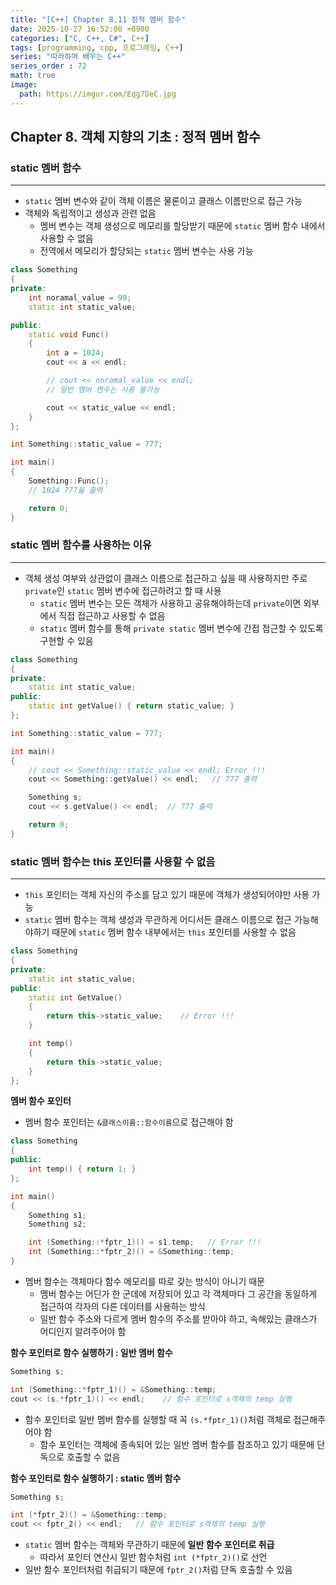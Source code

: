 ```yaml
---
title: "[C++] Chapter 8.11 정적 멤버 함수"
date: 2025-10-27 16:52:00 +0900
categories: ["C, C++, C#", C++]
tags: [programming, cpp, 프로그래밍, C++]
series: "따라하며 배우는 C++"
series_order : 72
math: true
image:
  path: https://imgur.com/Eqg7DeC.jpg
---
```


## Chapter 8. 객체 지향의 기초 : 정적 멤버 함수

### static 멤버 함수

---

- `static` 멤버 변수와 같이 객체 이름은 물론이고 클래스 이름만으로 접근 가능
- 객체와 독립적이고 생성과 관련 없음
  - 멤버 변수는 객체 생성으로 메모리를 할당받기 때문에 `static` 멤버 함수 내에서 사용할 수 없음
  - 전역에서 메모리가 할당되는 `static` 멤버 변수는 사용 가능

```cpp
class Something
{
private:
    int noramal_value = 99;
    static int static_value;

public:
    static void Func()
    {
        int a = 1024;
        cout << a << endl;

        // cout << noramal_value << endl; 
        // 일반 멤버 변수는 사용 불가능

        cout << static_value << endl;
    }
};

int Something::static_value = 777;

int main()
{
    Something::Func();
    // 1024 777을 출력

    return 0;
}
```

### static 멤버 함수를 사용하는 이유

---

- 객체 생성 여부와 상관없이 클래스 이름으로 접근하고 싶을 때 사용하지만 주로 `private`인 `static` 멤버 변수에 접근하려고 할 때 사용
  - `static` 멤버 변수는 모든 객체가 사용하고 공유해야하는데 `private`이면 외부에서 직접 접근하고 사용할 수 없음
  - `static` 멤버 함수를 통해 `private static` 멤버 변수에 간접 접근할 수 있도록 구현할 수 있음

```cpp
class Something
{
private:
    static int static_value;
public:
    static int getValue() { return static_value; }
};

int Something::static_value = 777;

int main()
{
    // cout << Something::static_value << endl; Error !!!
    cout << Something::getValue() << endl;   // 777 출력 

    Something s;
    cout << s.getValue() << endl;  // 777 출력 

    return 0;
}
```

### static 멤버 함수는 this 포인터를 사용할 수 없음

---

- `this` 포인터는 객체 자신의 주소를 담고 있기 때문에 객체가 생성되어야만 사용 가능
- `static` 멤버 함수는 객체 생성과 무관하게 어디서든 클래스 이름으로 접근 가능해야하기 때문에 `static` 멤버 함수 내부에서는 `this` 포인터를 사용할 수 없음

```cpp
class Something
{
private:
    static int static_value;
public:
    static int GetValue()
    {
        return this->static_value;    // Error !!!
    }

    int temp()
    {
        return this->static_value;
    }
};
```

**멤버 함수 포인터**  

- 멤버 함수 포인터는 `&클래스이름::함수이름`으로 접근해야 함

```cpp
class Something
{
public:
    int temp() { return 1; }
};

int main()
{
    Something s1;
    Something s2;

    int (Something::*fptr_1)() = s1.temp;   // Error !!!
    int (Something::*fptr_2)() = &Something::temp;
}
```

- 멤버 함수는 객체마다 함수 메모리를 따로 갖는 방식이 아니기 때문
  - 멤버 함수는 어딘가 한 군데에 저장되어 있고 각 객체마다 그 공간을 동일하게 접근하여 각자의 다른 데이터를 사용하는 방식
  - 일반 함수 주소와 다르게 멤버 함수의 주소를 받아야 하고, 속해있는 클래스가 어디인지 알려주어야 함

**함수 포인터로 함수 실행하기 : 일반 멤버 함수**  

```cpp
Something s;

int (Something::*fptr_1)() = &Something::temp;
cout << (s.*fptr_1)() << endl;    // 함수 포인터로 s객체의 temp 실행
```

- 함수 포인터로 일반 멤버 함수를 실행할 때 꼭 `(s.*fptr_1)()`처럼 객체로 접근해주어야 함
  - 함수 포인터는 객체에 종속되어 있는 일반 멤버 함수를 참조하고 있기 때문에 단독으로 호출할 수 없음

**함수 포인터로 함수 실행하기 : static 멤버 함수**  

```cpp
Something s;

int (*fptr_2)() = &Something::temp;
cout << fptr_2() << endl;   // 함수 포인터로 s객체의 temp 실행
```

- `static` 멤버 함수는 객체와 무관하기 때문에 **일반 함수 포인터로 취급**
  - 따라서 포인터 연산시 일반 함수처럼 `int (*fptr_2)()`로 선언
- 일반 함수 포인터처럼 취급되기 때문에 `fptr_2()`처럼 단독 호출할 수 있음
